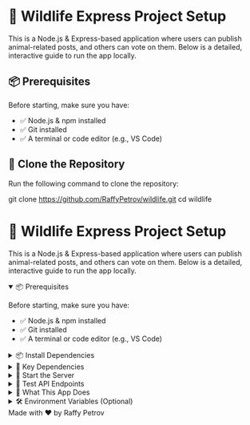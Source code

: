 # 🐾 Wildlife Express Project Setup

This is a Node.js & Express-based application where users can publish animal-related posts, and others can vote on them. Below is a detailed, interactive guide to run the app locally.

## 📦 Prerequisites
Before starting, make sure you have:
- ✅ Node.js & npm installed
- ✅ Git installed
- ✅ A terminal or code editor (e.g., VS Code)

## 📁 Clone the Repository
Run the following command to clone the repository:


git clone https://github.com/RaffyPetrov/wildlife.git
cd wildlife

</head>
<body>
  <h1>🐾 Wildlife Express Project Setup</h1>
  
  <p class="intro">
    This is a Node.js & Express-based application where users can publish animal-related posts, and others can vote on them.
    Below is a detailed, interactive guide to run the app locally.
  </p>

  <details open>
    <summary>📦 Prerequisites</summary>
    <div class="step">
      <p>Before starting, make sure you have:</p>
      <ul>
        <li>✅ Node.js & npm installed</li>
        <li>✅ Git installed</li>
        <li>✅ A terminal or code editor (e.g., VS Code)</li>
      </ul>
    </div>
  </details>


  <details>
    <summary>📦 Install Dependencies</summary>
    <pre><code>npm install</code></pre>
  </details>

  <details>
    <summary>🔌 Key Dependencies</summary>
    <p>The following dependencies are required for the project to function properly:</p>
    <ul>
      <li><strong>bcrypt</strong>: A library for hashing and checking passwords securely.</li>
      <li><strong>express</strong>: The core web framework for building the server-side application.</li>
      <li><strong>express-handlebars</strong>: Template engine used for rendering views (HTML files) dynamically.</li>
      <li><strong>express-session</strong>: Middleware for managing user sessions (authentication and login tracking).</li>
      <li><strong>mongoose</strong>: MongoDB object modeling library for interacting with MongoDB databases in an easy way.</li>
    </ul>
    <p>These dependencies are automatically installed when you run <code>npm install</code>.</p>
  </details>

  <details>
    <summary>🚀 Start the Server</summary>
    <p>To start the Express app:</p>
    <pre><code>npm start</code></pre>
    <p>The server will run on <strong>http://localhost:3000</strong></p>
  </details>

  <details>
    <summary>🧪 Test API Endpoints</summary>
    <p>You can use tools like <strong>Postman</strong> or <strong>cURL</strong> to test your API endpoints:</p>
    <pre><code>GET http://localhost:3000/api/animals</code></pre>
    <p>This endpoint will return a list of animal posts, where each post can have votes and descriptions.</p>
  </details>

  <details>
    <summary>📨 What This App Does</summary>
    <ul>
      <li>📝 Users can post animal-related content with details like name, description, and images.</li>
      <li>👍 Other users can vote (upvote/like) these animal posts.</li>
      <li>📧 Posts display the emails of users who have voted on them.</li>
    </ul>
  </details>

  <details>
    <summary>🛠 Environment Variables (Optional)</summary>
    <p>If you're using a `.env` file, create it in the root directory and add the following:</p>
    <pre><code>PORT=3000
MONGO_URI=mongodb://localhost:27017/wildlife</code></pre>
  </details>

  <footer>
    Made with ❤️ by Raffy Petrov
  </footer>
</body>
</html>
